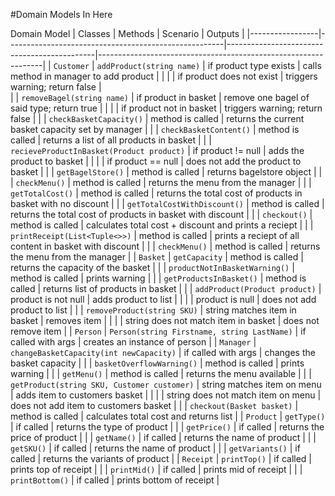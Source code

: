 #Domain Models In Here

Domain Model
| Classes         | Methods												 | Scenario                                    | Outputs                                                        |
|-----------------|------------------------------------------------------|---------------------------------------------|----------------------------------------------------------------|
| `Customer`      | `addProduct(string name)`							 | if product type exists                      | calls method in manager to add product					        |
|				  |														 | if product does not exist                   | triggers warning; return false                                 |	
|                 | `removeBagel(string name)`							 | if product in basket					       | remove one bagel of said type; return true					    |
|				  |														 | if product not in basket		               | triggers warning; return false								    |
|				  | `checkBasketCapacity()`								 | method is called							   | returns the current basket capacity set by manager			    |
|				  | `checkBasketContent()`								 | method is called                            | returns a list of all products in basket		                |
|				  | `recieveProductInBasket(Product product)`			 | if product != null                          | adds the product to basket                                     |
|				  |                                         			 | if product == null                          | does not add the product to basket                             |
|				  | `getBagelStore()`									 | method is called							   | returns bagelstore object                                      |
|				  | `checkMenu()`                                        | method is called                            | returns the menu from the manager                              |
|				  | `getTotalCost()`                                     | method is called                            | returns the total cost of products in basket with no discount  |
|				  | `getTotalCostWithDiscount()`                         | method is called                            | returns the total cost of products in basket with discount     |
|				  | `checkout()`                                         | method is called                            | calculates total cost + discount and prints a reciept          |
|				  | `printReceipt(List<Tuple<>>)`                        | method is called                            | prints a reciept of all content in basket with discount        |
|				  | `checkMenu()`                                        | method is called                            | returns the menu from the manager                              |
| `Basket`		  | `getCapacity`                                        | method is called                            | returns the capacity of the basket                             |
|				  |	`productNotInBasketWarning()`                        | method is called                            | prints warning                                                 |
|				  |	`getProductsInBasket()`                              | method is called                            | returns list of products in basket                             |
|				  |	`addProduct(Product product)`                        | product is not null                         | adds product to list                                           |
|				  |	                                                     | product is null                             | does not add product to list                                   |
|				  |	`removeProduct(string SKU)`                          | string matches item in basket               | removes item                                                   |
|				  |	                                                     | string does not match item in basket        | does not remove item                                           |
| `Person`        | `Person(string Firstname, string LastName)`          | if called with args                         | creates an instance of person                                  |
| `Manager`       | `changeBasketCapacity(int newCapacity)`              | if called with args                         | changes the basket capacity                                    |
|				  |	`basketOverflowWarning()`                            | method is called                            | prints warning                                                 |
|				  | `getMenu()`                                          | method is called                            | returns the menu available                                     |
|				  | `getProduct(string SKU, Customer customer)`          | string matches item on menu                 | adds item to customers basket                                  |
|				  |                                                      | string does not match item on menu          | does not add item to customers basket                          |
|				  | `checkout(Basket basket)`                            | method is called                            | calculates total cost and returns list                         |
| `Product`       | `getType()`                                          | if called                                   | returns the type of product                                    |
|                 | `getPrice()`                                         | if called                                   | returns the price of product                                   |
|                 | `getName()`                                          | if called                                   | returns the name of product                                    |
|                 | `getSKU()`                                           | if called                                   | returns the name of product                                    |
|                 | `getVariants()`                                      | if called                                   | returns the variants of product                                |
| `Receipt`       | `printTop()`                                         | if called                                   | prints top of receipt                                          |
|                 | `printMid()`                                         | if called                                   | prints mid of receipt                                          |
|                 | `printBottom()`                                      | if called                                   | prints bottom of receipt                                       |


